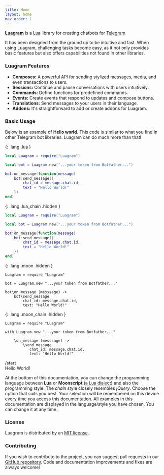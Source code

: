 ```yaml
---
title: Home
layout: home
nav_order: 1
---
```


**[Luagram](https://github.com/Propagram/Luagram)** is a [Lua](https://lua.org) library for creating chatbots for [Telegram](https://core.telegram.org/bots/api).

It has been designed from the ground up to be intuitive and fast. When using Luagram, challenging tasks become easy, as it not only provides basic features but also offers capabilities not found in other libraries.

### Luagram Features

 * **Composes:** A powerful API for sending stylized messages, media, and even transactions to users.
 * **Sessions:** Continue and pause conversations with users intuitively.
 * **Commands:** Define functions for predefined commands.
 * **Events:** Create events that respond to updates and compose buttons.
 * **Translations:** Send messages to your users in their language.
 * **Addons:** It's straightforward to add or create addons for Luagram.

### Basic Usage

Below is an example of **Hello world**. This code is similar to what you find in other Telegram bot libraries. Luagram can do much more than that!

{: .lang .lua }
```lua
local Luagram = require("Luagram")

local bot = Luagram.new("...your token from Botfather...")

bot:on_message(function(message)
    bot:send_message({
        chat_id = message.chat.id,
        text = "Hello World!"
    })
end)
```

{: .lang .lua_chain .hidden }
```lua
local Luagram = require("Luagram")

local bot = Luagram.new("...your token from Botfather...")

bot:on_message(function(message)
    bot:send_message({
        chat_id = message.chat.id,
        text = "Hello World!"
    })
end)
```

{: .lang .moon .hidden }
```moonscript
Luagram = require "Luagram"

bot = Luagram.new "...your token from Botfather..."

bot\on_message (messsage) ->
    bot\send_message
        chat_id: message.chat.id,
        text: "Hello World!"
```

{: .lang .moon_chain .hidden }
```moonscript
Luagram = require "Luagram"

with Luagram.new "...your token from Botfather..."

    \on_message (messsage) ->
        \send_message
           chat_id: message.chat.id,
           text: "Hello World!"
```

<div class="tg">
    <div class="tg-right">
        <div>
            <span>/start</span>
        </div>
    </div>
    <div class="tg-left">
        <div>
            Hello World!
        </div>
    </div>
</div>

At the bottom of this documentation, you can change the programming language between **Lua** or **Moonscript** ([a Lua dialect](others/lua-dialects.html)) and also the programming style. The *chain* style closely resembles *jQuery*. Choose the option that suits you best. Your selection will be remembered on this device every time you access this documentation. All examples in this documentation are displayed in the language/style you have chosen. You can change it at any time.

### License

Luagram is distributed by an [MIT license](https://github.com/Propagram/Luagram/blob/main/LICENSE).

### Contributing

If you wish to contribute to the project, you can suggest pull requests in our [GitHub repository](https://github.com/Propagram/Luagram). Code and documentation improvements and fixes are always welcome!